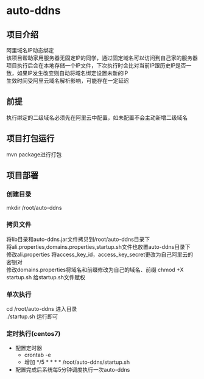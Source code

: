 # auto-ddns
## 项目介绍
阿里域名IP动态绑定<br/>
该项目帮助家用服务器无固定IP的同学，通过固定域名可以访问到自己家的服务器</br>
项目执行后会在本地存储一个IP文件，下次执行时会比对当前IP跟历史IP是否一致，如果IP发生改变则自动将域名绑定设置未新的IP</br>
生效时间受阿里云域名解析影响，可能存在一定延迟
## 前提
执行绑定的二级域名必须先在阿里云中配置，如未配置不会主动新增二级域名

## 项目打包运行
mvn package进行打包</br>

## 项目部署
### 创建目录
mkdir /root/auto-ddns
### 拷贝文件
将lib目录和auto-ddns.jar文件拷贝到/root/auto-ddns目录下<br>
将ali.properties,domains.properties,startup.sh文件也放置auto-ddns目录下<br>
修改ali.properties 将access_key_id，access_key_secret更改为自己阿里云的密钥对<br>
修改domains.properties将域名和前缀修改为自己的域名、前缀
chmod +X startup.sh 给startup.sh文件赋权<br>
### 单次执行
cd /root/auto-ddns 进入目录</br>
./startup.sh 运行即可
### 定时执行(centos7)
* 配置定时器</br>
  * crontab -e 
  * 增加 */5 * * * * /root/auto-ddns/startup.sh
* 配置完成后系统每5分钟调度执行一次auto-ddns

